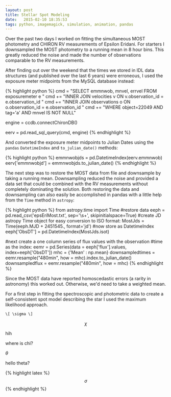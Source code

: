 ```yaml
---
layout: post
title: Stellar Spot Modeling
date:   2015-02-10 18:35:53
tags: python, imagemagick, simulation, animation, pandas
---
```


Over the past two days I worked on fitting the simultaneous MOST photometry
and CHIRON RV measurements of Epsilon Eridani. For starters I downsampled
the MOST photometry to a running mean in 8 hour bins. This greatly reduced
the noise and made the number of observations comparable to the RV
measurements.

After finding out over the weekend that the times we stored in IDL data
structures (and published over the last 6 years) were erroneous, I used
the exposure meter midpoints from the MySQL database instead:

{% highlight python %}
cmd = "SELECT emmnwob, mnvel, errvel FROM exposuremeter e "
cmd += "INNER JOIN velocities v ON v.observation_id = e.observation_id "
cmd += "INNER JOIN observations o ON o.observation_id = e.observation_id "
cmd += "WHERE object=22049 AND tag='a' AND mnvel IS NOT NULL"

engine = ccdb.connectChironDB()

eerv = pd.read_sql_query(cmd, engine)
{% endhighlight %}

And converted the exposure meter midpoints to Julian Dates using
the `pandas` `DatetimeIndex` and `to_julian_date()` methods:

{% highlight python %}
emmnwobjds = pd.DatetimeIndex(eerv.emmnwob)
eerv['emmnwobjd'] = emmnwobjds.to_julian_date()
{% endhighlight %}

The next step was to restore the MOST data from file and downsample by taking a
running mean. Downsampling reduced the noise and provided a data set that could
be combined with the RV measurements without completely dominating the solution.
Both restoring the data and downsampling can also easily be accomplished in
pandas with a little help from the `Time` method in `astropy`:

{% highlight python %}
from astropy.time import Time
#restore data
eeph = pd.read_csv('epsEriMost.txt', sep='\s+', skipinitialspace=True)
#create JD astropy Time object for easy conversion to ISO format:
MostJds = Time(eeph.MJD + 2451545., format='jd')
#now store as DatetimeIndex
eeph['ObsDT'] = pd.DatetimeIndex(MostJds.isot)

#next create a one column series of flux values with the observation
#time as the index:
eemr = pd.Series(data = eeph['flux'].values, index=eeph['ObsDT'])
mhc = {'Mean' : np.mean}
downsampledtimes = eemr.resample("480min", how = mhc).index.to_julian_date()
downsampledflux = eemr.resample("480min", how = mhc)
{% endhighlight %}

Since the MOST data have reported homoscedastic errors (a rarity in astronomy)
this worked out. Otherwise, we'd need to take a weighted mean.

For a first step in fitting the spectroscopic and photometric data to
create a self-consistent spot model describing the star I used the maximum
likelihood approach.

`\[
\sigma
\]`

$$\chi$$

hih

where is chi?

$\theta$

hello theta?

{% highlight latex %}
$$\sigma$$
{% endhighlight %}
